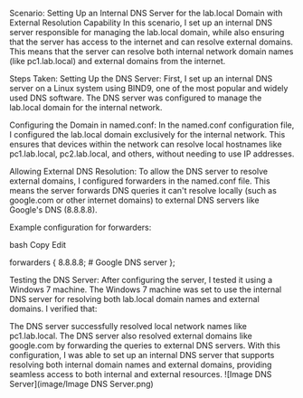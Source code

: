 Scenario: Setting Up an Internal DNS Server for the lab.local Domain with External Resolution Capability
In this scenario, I set up an internal DNS server responsible for managing the lab.local domain, while also ensuring that the server has access to the internet and can resolve external domains. This means that the server can resolve both internal network domain names (like pc1.lab.local) and external domains from the internet.

Steps Taken:
Setting Up the DNS Server: First, I set up an internal DNS server on a Linux system using BIND9, one of the most popular and widely used DNS software. The DNS server was configured to manage the lab.local domain for the internal network.

Configuring the Domain in named.conf: In the named.conf configuration file, I configured the lab.local domain exclusively for the internal network. This ensures that devices within the network can resolve local hostnames like pc1.lab.local, pc2.lab.local, and others, without needing to use IP addresses.

Allowing External DNS Resolution: To allow the DNS server to resolve external domains, I configured forwarders in the named.conf file. This means the server forwards DNS queries it can't resolve locally (such as google.com or other internet domains) to external DNS servers like Google's DNS (8.8.8.8).

Example configuration for forwarders:

bash
Copy
Edit


forwarders {
    8.8.8.8;  # Google DNS server
};


Testing the DNS Server: After configuring the server, I tested it using a Windows 7 machine. The Windows 7 machine was set to use the internal DNS server for resolving both lab.local domain names and external domains. I verified that:

The DNS server successfully resolved local network names like pc1.lab.local.
The DNS server also resolved external domains like google.com by forwarding the queries to external DNS servers.
With this configuration, I was able to set up an internal DNS server that supports resolving both internal domain names and external domains, providing seamless access to both internal and external resources.
![Image DNS Server](image/Image DNS Server.png)

